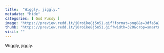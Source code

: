 ```yaml
---
title:  "Wiggly, jiggly."
metadate: "hide"
categories: [ God Pussy ]
image: "https://preview.redd.it/j0roike8j5n51.gif?format=png8&s=3dfa5a3e33eb7761ab691fad2367cc67f66cb09f"
thumb: "https://preview.redd.it/j0roike8j5n51.gif?width=320&crop=smart&format=png8&s=b0d41454c432d924ee937fa8a7bdc0a3d3103ca1"
visit: ""
---
```

Wiggly, jiggly.
